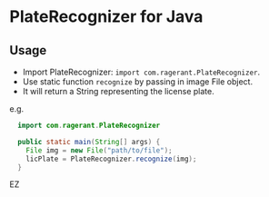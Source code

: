# PlateRecognizer for Java

## Usage

- Import PlateRecognizer: `import com.ragerant.PlateRecognizer`.
- Use static function `recognize` by passing in image File object.
- It will return a String representing the license plate.

e.g.
```java
  import com.ragerant.PlateRecognizer

  public static main(String[] args) {
    File img = new File("path/to/file");
    licPlate = PlateRecognizer.recognize(img);
  }
```

EZ
